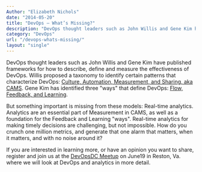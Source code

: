 ```yaml
---
Author: "Elizabeth Nichols"
date: "2014-05-20"
title: "DevOps – What’s Missing?"
description: "DevOps thought leaders such as John Willis and Gene Kim have published frameworks for how to describe, define and measure the effectiveness of DevOps."
category: "DevOps"
url: "/devops-whats-missing/"
layout: "single"
---
```



DevOps thought leaders such as John Willis and Gene Kim have published frameworks for how to describe, define and measure the effectiveness of DevOps. Willis proposed a taxonomy to identify certain patterns that characterize DevOps: [Culture, Automation, Measurement, and Sharing, aka CAMS](https://blog.chef.io/2010/07/16/what-devops-means-to-me/). Gene Kim has identified three "ways" that define DevOps: [Flow, Feedback, and Learning](http://itrevolution.com/the-three-ways-principles-underpinning-devops/).

But something important is missing from these models:  Real-time analytics. Analytics are an essential part of Measurement in CAMS, as well as a foundation for the Feedback and Learning "ways". Real-time analytics for making timely decisions are challenging, but not impossible. How do you crunch one million metrics, and generate that one alarm that matters, when it matters, and with no noise around it?

If you are interested in learning more, or have an opinion you want to share, register and join us at the [DevOpsDC Meetup](http://www.meetup.com/DevOpsDC/events/175713492/) on June19 in Reston, Va. where we will look at DevOps and analytics in more detail.
